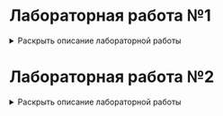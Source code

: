 # Лабораторная работа №1
<details>
  <summary>Раскрыть описание лабораторной работы</summary>

## Алгоритмы построения отрезков

### Цель работы:
Целью данной лабораторной работы является разработка элементарного графического редактора, который реализует алгоритмы построения отрезков. В частности, будут использованы три известных алгоритма: Цифровой дифференциальный анализатор (ЦДА), целочисленный алгоритм Брезенхема и алгоритм Ву. Программа должна позволять выбирать метод генерации отрезков через панель инструментов, а также отображать отладочную информацию о процессе построения отрезка.

### Задание:
Разработать элементарный графический редактор, реализующий построение отрезков с помощью алгоритма ЦДА, целочисленного алгоритма Брезенхема и алгоритма Ву. Вызов способа генерации отрезка задается из пункта меню и доступно через панель инструментов «Отрезки». В редакторе кроме режима генерации отрезков в пользовательском окне должен быть предусмотрен отладочный режим, где отображается пошаговое решение на дискретной сетке.


### Основные теоретические сведения:

1. **Алгоритм ЦДА (DDA - Digital Differential Analyzer):**
   Этот алгоритм представляет собой метод, основанный на непрерывном увеличении значений координат точек, через которые проходит отрезок. Основная идея заключается в вычислении приращений по осям X и Y, и поочередном отрисовывании точек, пока не будет достигнута конечная точка.

2. **Алгоритм Брезенхема (Bresenham's Algorithm):**
   Это целочисленный алгоритм, который позволяет точно и быстро вычислять координаты точек, лежащих на отрезке. Он использует решение задачи, минимизируя ошибки округления, что позволяет существенно повысить производительность. Отличается от алгоритма ЦДА тем, что не использует деления, что делает его более быстрым.

3. **Алгоритм Ву (Wu's Algorithm):**
   Алгоритм Ву использует концепцию сглаживания отрезков для более качественного отображения линий на экране, управляя интенсивностью каждого пикселя на основе его положения относительно отрезка. Этот алгоритм применяет антиподиальные вычисления и используется для получения более плавных и эстетичных линий, с возможностью регулирования прозрачности.

---

## Скриншоты программы

### Основное окно программы:
Это окно является основным интерфейсом редактора. Оно содержит рабочую область, где можно создавать отрезки, а также меню для выбора алгоритма и инструментов.

![Screenshot from 2025-01-29 17-46-29](https://github.com/user-attachments/assets/e31cbd6d-1e60-466a-b38c-077cfbad2bce)

### Экран выбора метода рисования отрезков:
На этом экране пользователь выбирает один из доступных методов рисования отрезков, таких как алгоритм ЦДА, Брезенхема или Ву.

![Screenshot from 2025-01-29 17-46-16](https://github.com/user-attachments/assets/7fe20259-a784-4745-86d6-c81a916e70fc)

### Окно отладочного режима:
В этом режиме отображается пошаговое решение на дискретной сетке, что позволяет пользователю проследить процесс построения отрезка на каждом шаге.

![Screenshot from 2025-01-29 17-51-38](https://github.com/user-attachments/assets/68f0b993-706f-4c95-af1d-65916ccfb4a5)


### Листинг кода:

#### Метод DDA (Цифровой дифференциальный анализатор):
```python
def dda_algorithm(x1, y1, x2, y2):
    points = []
    dx = x2 - x1
    dy = y2 - y1
    steps = max(abs(dx), abs(dy))
    x_increment = dx / steps
    y_increment = dy / steps

    x, y = x1, y1
    for step in range(steps + 1):
        points.append(Point(round(x), round(y), debug=debug_info))
        x += x_increment
        y += y_increment

    return points
```

#### Метод Bresenham (Алгоритм Брезенхема):
```python
def bresenham_algorithm(x1, y1, x2, y2):
    points = []
    dx = abs(x2 - x1)
    dy = abs(y2 - y1)
    sx = 1 if x1 < x2 else -1
    sy = 1 if y1 < y2 else -1
    err = dx - dy

    while True:
        points.append(Point(x1, y1, debug=debug_info))
        if x1 == x2 and y1 == y2:
            break
        e2 = 2 * err
        if e2 > -dy:
            err -= dy
            x1 += sx
        if e2 < dx:
            err += dx
            y1 += sy

    return points
```

#### Метод Wu (Алгоритм Ву):
```python
import math

def wu_algorithm(x1, y1, x2, y2) -> list[Point]:
    points = []

    def plot(x, y, intensity, debug=None):
        intensity = max(0, min(1, intensity))
        r = g = b = int(255 * (1 - intensity))
        points.append(Point(x, y, (r, g, b), debug=debug))

    def fpart(x):
        return x - math.floor(x)

    def rfpart(x):
        return 1 - fpart(x)

    steep = abs(y2 - y1) > abs(x2 - x1)

    if steep:
        x1, y1 = y1, x1
        x2, y2 = y2, x2

    if x1 > x2:
        x1, x2 = x2, x1
        y1, y2 = y2, y1

    dx = x2 - x1
    dy = y2 - y1
    gradient = dy / dx if dx != 0 else 1

    xend = round(x1)
    yend = y1 + gradient * (xend - x1)
    xgap = rfpart(x1 + 0.5)
    xpxl1 = xend
    ypxl1 = math.floor(yend)

    if steep:
        plot(ypxl1, xpxl1, rfpart(yend) * xgap, debug_info)
        plot(ypxl1 + 1, xpxl1, fpart(yend) * xgap, debug_info)
    else:
        plot(xpxl1, ypxl1, rfpart(yend) * xgap, debug_info)
        plot(xpxl1, ypxl1 + 1, fpart(yend) * xgap, debug_info)

    intery = yend + gradient

    # Вторая точка
    xend = round(x2)
    yend = y2 + gradient * (xend - x2)
    xgap = fpart(x2 + 0.5)
    xpxl2 = xend
    ypxl2 = math.floor(yend)

    if steep:
        plot(ypxl2, xpxl2, rfpart(yend) * xgap, debug_info)
        plot(ypxl2 + 1, xpxl2, fpart(yend) * xgap, debug_info)
    else:
        plot(xpxl2, ypxl2, rfpart(yend) * xgap, debug_info)
        plot(xpxl2, ypxl2 + 1, fpart(yend) * xgap, debug_info)

    if steep:
        for x in range(xpxl1 + 1, xpxl2):
            plot(math.floor(intery), x, rfpart(intery), debug_info)
            plot(math.floor(intery) + 1, x, fpart(intery), debug_info)
            intery += gradient
    else:
        for x in range(xpxl1 + 1, xpxl2):
            plot(x, math.floor(intery), rfpart(intery), debug_info)
            plot(x, math.floor(intery) + 1, fpart(intery), debug_info)
            intery += gradient

    return points
```

### Класс Point:

```python
class Point:
    def __init__(self, x, y, color: Iterable[int] = BLACK, debug: dict | None = None):
        self.x = x
        self.y = y
        self.color = tuple(color)
        self.debug: dict | None = debug

    def __iter__(self):
        return iter((self.x, self.y, self.color))

    def __str__(self):
        return f"({self.x}, {self.y})"
```

### Вывод:
В результате работы над лабораторной работой был разработан графический редактор, который позволяет строить отрезки с использованием различных алгоритмов (ЦДА, Брезенхем, Ву). Алгоритмы обеспечивают точное отображение отрезков на экране и позволяют эффективно рисовать линии с различными характеристиками. Отладочный режим программы помогает наблюдать за шагами алгоритмов и предоставляет подробную информацию о процессе генерации отрезков.


Вот дополненный текст с исправленными ошибками и добавленными недостающими частями:  

</details>

# Лабораторная работа №2  
<details>  
  <summary>Раскрыть описание лабораторной работы</summary>  

## Алгоритмы построения линий второго порядка  

### Цель работы:  
Изучить алгоритмы построения линий второго порядка, такие как окружность, эллипс, гипербола и парабола. Реализовать их программно с использованием алгоритма Брезенхема и исследовать особенности их дискретизации.  

### Задание:  
Разработать элементарный графический редактор, реализующий построение линий второго порядка: окружности, эллипса, гиперболы и параболы.  

Функциональные требования:  
- Выбор типа кривой должен осуществляться через меню и панель инструментов «Линии второго порядка».  
- Реализация генерации линий второго порядка в пользовательском окне.  
- Возможность переключения в отладочный режим, в котором отображается пошаговое построение на дискретной сетке.  
- Возможность изменения параметров кривых (например, радиус окружности, оси эллипса и т. д.).  

### Основные теоретические сведения:  

1. **Алгоритм Брезенхема для рисования окружности:**  
   Метод Брезенхема позволяет рисовать окружность, используя целочисленные вычисления. Алгоритм основан на симметрии окружности, что позволяет эффективно заполнять все октанты, используя минимальное количество вычислений.  

2. **Алгоритм Брезенхема для рисования эллипса:**  
   Расширение алгоритма Брезенхема для эллипсов основано на разделении построения на две части:  
   - Область, где преобладает изменение координаты \(x\).  
   - Область, где преобладает изменение координаты \(y\).  
   Это позволяет минимизировать ошибки округления и улучшить точность отображения эллиптической формы.  

3. **Алгоритм Брезенхема для рисования параболы:**  
   Построение параболы основано на использовании пошагового прироста координат с минимальным накоплением ошибок. Основной принцип заключается в том, что прирост \(y\) меняется линейно, а прирост \(x\) — квадратично.  

4. **Алгоритм Брезенхема для рисования гиперболы:**  
   Алгоритм Брезенхема для гипербол строится аналогично эллипсу, но с учетом разницы знаков в уравнении гиперболы. Он позволяет строить дискретное приближение гиперболических ветвей с высокой точностью.  

## Скриншоты программы

![image](https://github.com/user-attachments/assets/88b243f5-d94a-4530-b94b-b1091bd22bd9)

### Листинг кода:

#### Рисование окружности:
```python
def bresenham_circle(x0, y0, radius):
    x, y = 0, radius
    d = 3 - 2 * radius
    points = []

    def plot_circle_points(cx, cy, x, y, d=None):
        points.extend([
            Point(cx + x, cy + y, debug={"x": cx + x, "y": cy + y, "d": f"{d} < 0"}), Point(cx - x, cy + y, debug={"x": cx - x, "y": cy + y, "d": f"{d} < 0"}),
            Point(cx + x, cy - y, debug={"x": cx + x, "y": cy - y, "d": f"{d} < 0"}), Point(cx - x, cy - y, debug={"x": cx - x, "y": cy - y, "d": f"{d} < 0"}),
            Point(cx + y, cy + x, debug={"x": cx + y, "y": cy + x, "d": f"{d} < 0"}), Point(cx - y, cy + x, debug={"x": cx - y, "y": cy + x, "d": f"{d} < 0"}),
            Point(cx + y, cy - x, debug={"x": cx + y, "y": cy - x, "d": f"{d} < 0"}), Point(cx - y, cy - x, debug={"x": cx - y, "y": cy - x, "d": f"{d} < 0"}),
        ])

    plot_circle_points(x0, y0, x, y, d)

    while x < y:
        if d < 0:
            d += 4 * x + 6
        else:
            d += 4 * (x - y) + 10
            y -= 1
        x += 1
        plot_circle_points(x0, y0, x, y, d)

    return points
```

#### Рисование эллипса:
```python
def bresenham_ellipse(x0, y0, rx, ry):
    points = []

    def plot_ellipse_points(cx, cy, x, y, d=None, string=None):
        points.extend([
            Point(cx + x, cy + y, debug={"x": cx + x, "y": cy + y, "d2": f"{d} {string}"}), Point(cx - x, cy + y, debug={"x": cx - x, "y": cy + y, "d2": f"{d} {string}"}),
            Point(cx + x, cy - y, debug={"x": cx + x, "y": cy - y, "d2": f"{d} {string}"}), Point(cx - x, cy - y, debug={"x": cx - x, "y": cy - y, "d2": f"{d} {string}"})
        ])

    x, y = 0, ry
    rx2, ry2 = rx ** 2, ry ** 2
    tworx2, twory2 = 2 * rx2, 2 * ry2
    px, py = 0, tworx2 * y

    # Region 1
    d1 = ry2 - (rx2 * ry) + (0.25 * rx2)
    while px < py:
        plot_ellipse_points(x0, y0, x, y, d1, "< 0")
        x += 1
        px += twory2
        if d1 < 0:
            d1 += ry2 + px
        else:
            y -= 1
            py -= tworx2
            d1 += ry2 + px - py

    # Region 2
    d2 = (ry2 * (x + 0.5) ** 2) + (rx2 * (y - 1) ** 2) - (rx2 * ry2)
    while y >= 0:
        plot_ellipse_points(x0, y0, x, y, d2, "> 0")
        y -= 1
        py -= tworx2
        if d2 > 0:
            d2 += rx2 - py
        else:
            x += 1
            px += twory2
            d2 += rx2 - py + px

    return points
```

#### Рисование параболы:
```python
def bresenham_parabola(x0, y0, a, b, c, x_limit, y_limit):
    points = []

    div = 0.5 / a
    x, y = 0, 0
    d_pre = 0.5 - a
    d_post = 1 - a * math.ceil(div) - 0.25 * a

    while x + x0 <= x_limit and y + y0 <= y_limit:
        points.append(Point(x + x0, y + y0, debug={"x": x + x0, "y": y + y0, "d_pre": f"{d_pre:.3f} < 0", "d_post": f"{d_post:.3f} >= 0"}))
        points.append(Point(-x + x0, y + y0, debug={"x": x + x0, "y": y + y0, "d_pre": f"{d_pre:.3f} < 0", "d_post": f"{d_post:.3f} >= 0"}))

        if x < div:
            tmp = -2 * a * x - 3 * a
            x += 1
            if d_pre < 0:
                y += 1
                d_pre += tmp + 1
            else:
                d_pre += tmp
        else:
            tmp = -2 * a * x - 2 * a + 1
            y += 1
            if d_post >= 0:
                x += 1
                d_post += tmp
            else:
                d_post += 1

    return points
```

#### Рисование гиперболы:
```python
def bresenham_hyperbola(x0, y0, a, b, x_limit):
    points = []
    x = abs(a)
    y = 0
    a **= 2
    b **= 2
    d = b * (2 * x + 1) - a
    bx = x

    while x - bx <= x_limit:
        f1 = (d <= 0) or (2 * d - b * (2 * x + 1) <= 0)
        f2 = (d <= 0) or (2 * d - a * (2 * y + 1) > 0)

        points.append(Point(x0 - x, y0 - y, debug={"x": x0-x, "y": y0-y, "F1": f1, "F2": f2}))
        points.append(Point(x0 + x, y0 + y, debug={"x": x0-x, "y": y0-y, "F1": f1, "F2": f2}))
        points.append(Point(x0 + x, y0 - y, debug={"x": x0-x, "y": y0-y, "F1": f1, "F2": f2}))
        points.append(Point(x0 - x, y0 + y, debug={"x": x0-x, "y": y0-y, "F1": f1, "F2": f2}))

        x = x + 1 if f1 else x
        y = y + 1 if f2 else y

        d = d + b * (2 * x + 1) if f1 else d
        d = d - a * (2 * y - 1) if f2 else d

    return points
```

### Выводы:  
В ходе лабораторной работы студенты изучат основные алгоритмы построения кривых второго порядка, проанализируют их эффективность и особенности, а также реализуют графический редактор с возможностью визуализации процесса построения.  


</details>

